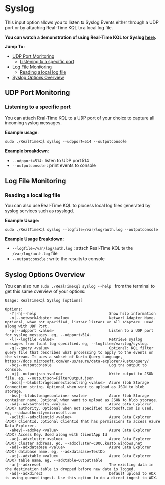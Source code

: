 # Syslog

This input option allows you to listen to Syslog Events either through a UDP port or by attaching Real-Time KQL to a local log file.

**You can watch a demonstration of using Real-Time KQL for Syslog [here](https://youtu.be/kw6bSGolnpU).**

**Jump To:**

* [UDP Port Monitoring](#UDPPort)
  * [Listening to a specific port](#PortListening)
* [Log File Monitoring](#LogFile)
  * [Reading a local log file](#FileReading)
* [Syslog Options Overview](#SyslogOptionsOverview)



## <a id="UDPPort"></a>UDP Port Monitoring

### <a id="PortListening"></a>Listening to a specific port

You can attach Real-Time KQL to a UDP port of your choice to capture all incoming syslog messages.

**Example usage**:

`sudo ./RealTimeKql syslog --udpport=514 --outputconsole`

**Example breakdown**:

* `--udpport=514` : listen to UDP port 514
* `--outputconsole` : print events to console



## <a id="LogFile"></a>Log File Monitoring

### <a id="FileReading"></a>Reading a local log file

You can also use Real-Time KQL to process local log files generated by syslog services such as rsyslogd.

**Example Usage:**

`sudo ./RealTimeKql syslog --logfile=/var/log/auth.log --outputconsole `

**Example Usage Breakdown:**

* `--logfile=/var/log/auth.log` : attach Real-Time KQL to the `/var/log/auth.log` file
* `--outputconsole` : write the results to console



## <a id="SyslogOptionsOverview"></a>Syslog Options Overview

You can also run `sudo ./RealTimeKql syslog --help ` from the terminal to get this same overview of your options:

```
Usage: RealTimeKql Syslog [options]

Options:
  -?|-h|--help                                 Show help information
  -n|--networkAdapter <value>                  Network Adapter Name. Optional, when not specified, listner listens on all adapters. Used along with UDP Port.
  -p|--udpport <value>                         Listen to a UDP port for syslog messages. eg, --udpport=514.
  -l|--logfile <value>                         Retrieve syslog messages from local log specified. eg, --logfile=/var/log/syslog.
  -q|--query <value>                           Optional: KQL filter query file that describes what processing to apply to the events on the stream. It uses a subset of Kusto Query Language, https://docs.microsoft.com/en-us/azure/data-explorer/kusto/query/
  -oc|--outputconsole                          Log the output to console.
  -oj|--outputjson <value>                     Write output to JSON file. eg, --outputjson=FilterOutput.json
  -bscs|--blobstorageconnectionstring <value>  Azure Blob Storage Connection string. Optional when want to upload as JSON to blob storage.
  -bsc|--blobstoragecontainer <value>          Azure Blob Storage container name. Optional when want to upload as JSON to blob storage.
  -ad|--adxauthority <value>                   Azure Data Explorer (ADX) authority. Optional when not specified microsoft.com is used. eg, --adxauthority=microsoft.com
  -aclid|--adxclientid <value>                 Azure Data Explorer (ADX) ClientId. Optional ClientId that has permissions to access Azure Data Explorer.
  -akey|--adxkey <value>                       Azure Data Explorer (ADX) Access Key. Used along with ClientApp Id
  -ac|--adxcluster <value>                     Azure Data Explorer (ADX) cluster address. eg, --adxcluster=CDOC.kusto.windows.net
  -ad|--adxdatabase <value>                    Azure Data Explorer (ADX) database name. eg, --adxdatabase=TestDb
  -at|--adxtable <value>                       Azure Data Explorer (ADX) table name. eg, --adxtable=OutputTable
  -ar|--adxreset                               The existing data in the destination table is dropped before new data is logged.
  -ad|--adxdirect                              Default upload to ADX is using queued ingest. Use this option to do a direct ingest to ADX.
```